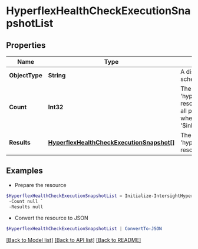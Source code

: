 # HyperflexHealthCheckExecutionSnapshotList
## Properties

Name | Type | Description | Notes
------------ | ------------- | ------------- | -------------
**ObjectType** | **String** | A discriminator value to disambiguate the schema of a HTTP GET response body. | 
**Count** | **Int32** | The total number of &#39;hyperflex.HealthCheckExecutionSnapshot&#39; resources matching the request, accross all pages. The &#39;Count&#39; attribute is included when the HTTP GET request includes the &#39;$inlinecount&#39; parameter. | [optional] 
**Results** | [**HyperflexHealthCheckExecutionSnapshot[]**](HyperflexHealthCheckExecutionSnapshot.md) | The array of &#39;hyperflex.HealthCheckExecutionSnapshot&#39; resources matching the request. | [optional] 

## Examples

- Prepare the resource
```powershell
$HyperflexHealthCheckExecutionSnapshotList = Initialize-IntersightHyperflexHealthCheckExecutionSnapshotList  -ObjectType null `
 -Count null `
 -Results null
```

- Convert the resource to JSON
```powershell
$HyperflexHealthCheckExecutionSnapshotList | ConvertTo-JSON
```

[[Back to Model list]](../README.md#documentation-for-models) [[Back to API list]](../README.md#documentation-for-api-endpoints) [[Back to README]](../README.md)

